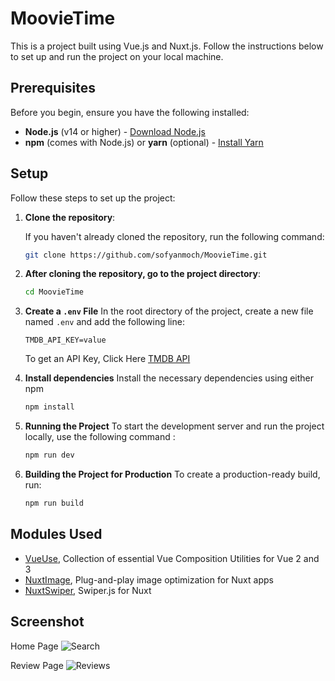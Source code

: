 # MoovieTime

This is a project built using Vue.js and Nuxt.js. Follow the instructions below to set up and run the project on your local machine.

## Prerequisites

Before you begin, ensure you have the following installed:

- **Node.js** (v14 or higher) - [Download Node.js](https://nodejs.org/)
- **npm** (comes with Node.js) or **yarn** (optional) - [Install Yarn](https://yarnpkg.com/)

## Setup

Follow these steps to set up the project:

1. **Clone the repository**:

   If you haven't already cloned the repository, run the following command:

   ```bash
   git clone https://github.com/sofyanmoch/MoovieTime.git

2. **After cloning the repository, go to the project directory**:
    ```bash
    cd MoovieTime

3. **Create a `.env` File**
    In the root directory of the project, create a new file named `.env` and add the following line:
    ```env
    TMDB_API_KEY=value
    ```

    To get an API Key, Click Here [TMDB API](https://developer.themoviedb.org/docs/getting-started)

4. **Install dependencies**
    Install the necessary dependencies using either npm
    ```bash
    npm install

5. **Running the Project**
    To start the development server and run the project locally, use the following command :
    ```bash
    npm run dev

6. **Building the Project for Production**
    To create a production-ready build, run:
    ```bash
    npm run build

## Modules Used
- [VueUse](https://github.com/vueuse/vueuse), Collection of essential Vue Composition Utilities for Vue 2 and 3
- [NuxtImage](https://image.nuxt.com/), Plug-and-play image optimization for Nuxt apps
- [NuxtSwiper](https://github.com/cpreston321/nuxt-swiper), Swiper.js for Nuxt

## Screenshot
Home Page
![Search](image-3.png)

Review Page
![Reviews](image-1.png)
